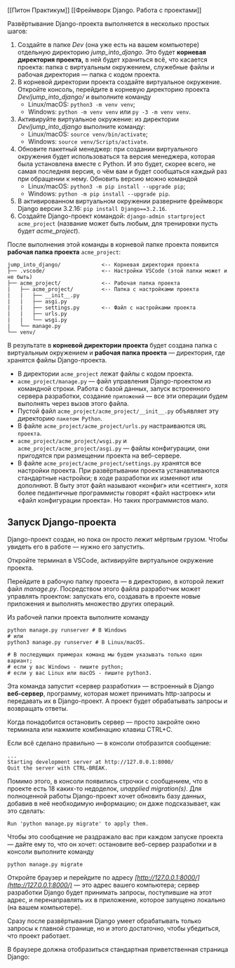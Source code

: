 [[Питон Практикум]]
[[Фреймворк Django. Работа с проектами]]

Развёртывание Django-проекта выполняется в несколько простых шагов:

1. Создайте в папке _Dev_ (она уже есть на вашем компьютере) отдельную директорию _jump_into_django._ Это будет **корневая директория проекта,** в ней будет храниться всё, что касается проекта: папка с виртуальным окружением, служебные файлы и рабочая директория — папка с кодом проекта.
2. В корневой директории проекта создайте виртуальное окружение. Откройте консоль, перейдите в корневую директорию проекта _Dev/jump_into_django/_ и выполните команду
    - Linux/macOS: `python3 -m venv venv`;
    - Windows: `python -m venv venv` или `py -3 -m venv venv`.
3. Активируйте виртуальное окружение: из директории _Dev/jump_into_django_ выполните команду:
    - Linux/macOS: `source venv/bin/activate`;
    - Windows: `source venv/Scripts/activate`.
4. Обновите пакетный менеджер: при создании виртуального окружения будет использоваться та версия менеджера, которая была установлена вместе с Python. И это будет, скорее всего, не самая последняя версия, о чём вам и будет сообщаться каждый раз при обращении к нему. Обновить версию можно командой
    - Linux/macOS: `python3 -m pip install --upgrade pip`;
    - Windows: `python -m pip install --upgrade pip`.
5. В активированном виртуальном окружении разверните фреймворк Django версии 3.2.16: `pip install Django==3.2.16`.
6. Создайте Django-проект командой: `django-admin startproject acme_project` (название может быть любым, для тренировки пусть будет _acme_project_).



После выполнения этой команды в корневой папке проекта появится **рабочая папка проекта** `acme_project`:

```
jump_into_django/             <-- Корневая директория проекта
├── .vscode/                  <-- Настройки VSCode (этой папки может и не быть)
├── acme_project/             <-- Рабочая папка проекта
|   ├── acme_project/         <-- Папка с настройками проекта
|   |   ├── __init__.py
|   |   ├── asgi.py
|   |   ├── settings.py       <-- Файл с настройками проекта
|   |   ├── urls.py
|   |   └── wsgi.py
|   └── manage.py
└── venv/ 
```




В результате в **корневой директории проекта** будет создана папка с виртуальным окружением и **рабочая папка проекта** — директория, где хранятся файлы Django-проекта.

- В директории `acme_project` лежат файлы с кодом проекта.
- `acme_project/manage.py` — файл управления Django-проектом из командной строки. Работа с базой данных, запуск встроенного сервера разработки, создание `приложений` — все эти операции будем выполнять через вызов этого файла.
- Пустой файл `acme_project/acme_project/__init__.py` объявляет эту директорию `пакетом Python`.
- В файле `acme_project/acme_project/urls.py` настраиваются `URL проекта`.
- `acme_project/acme_project/wsgi.py` и `acme_project/acme_project/asgi.py` — файлы конфигурации, они пригодятся при размещении проекта на веб-сервере.
- В файле `acme_project/acme_project/settings.py` хранятся все настройки проекта. При развёртывании проекта устанавливаются стандартные настройки; в ходе разработки их изменяют или дополняют. В быту этот файл называют «конфиг» или «сеттинг», хотя более педантичные программисты говорят «файл настроек» или «файл конфигурации проекта». Но таких программистов мало.



## Запуск Django-проекта

Django-проект создан, но пока он просто лежит мёртвым грузом. Чтобы увидеть его в работе — нужно его запустить.

Откройте терминал в VSCode, активируйте виртуальное окружение проекта.

Перейдите в рабочую папку проекта — в директорию, в которой лежит файл _manage.py_. Посредством этого файла разработчик может управлять проектом: запускать его, создавать в проекте новые приложения и выполнять множество других операций.

Из рабочей папки проекта выполните команду


```
python manage.py runserver # В Windows
# или
python3 manage.py runserver # В Linux/macOS.

# В последующих примерах команд мы будем указывать только один вариант;
# если у вас Windows - пишите python;
# если у вас Linux или macOS - пишите python3. 
```

Эта команда запустит «сервер разработки» — встроенный в Django **веб-сервер**, программу, которая может принимать http-запросы и передавать их в Django-проект. А проект будет обрабатывать запросы и возвращать ответы.

Когда понадобится остановить сервер — просто закройте окно терминала или нажмите комбинацию клавиш CTRL+C.

Если всё сделано правильно — в консоли отобразится сообщение:


```
...
Starting development server at http://127.0.0.1:8000/
Quit the server with CTRL-BREAK. 
```



Помимо этого, в консоли появились строчки с сообщением, что в проекте есть 18 каких-то недоделок, _unapplied migration(s)_. Для полноценной работы Django-проект хочет обновить базу данных, добавив в неё необходимую информацию; он даже подсказывает, как это сделать:


```
Run 'python manage.py migrate' to apply them. 
```

Чтобы это сообщение не раздражало вас при каждом запуске проекта — дайте ему то, что он хочет: остановите веб-сервер разработки и в консоли выполните команду


```
python manage.py migrate 
```



Откройте браузер и перейдите по адресу _[http://127.0.0.1:8000/](http://127.0.0.1:8000/)_ — это адрес вашего компьютера; сервер разработки Django будет принимать запросы, поступившие на этот адрес, и перенаправлять их в приложение, которое запущено локально (на вашем компьютере).

Сразу после развёртывания Django умеет обрабатывать только запросы к главной странице, но и этого достаточно, чтобы убедиться, что проект работает.

В браузере должна отобразиться стандартная приветственная страница Django:



